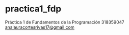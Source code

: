# practica1_fdp
Práctica 1 de Fundamentos de la Programación
318359047
analauracortesrivas17@gmail.com
